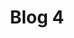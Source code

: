 ---
layout: layouts/post.njk
permalink: '/Blog4'
title: Blog 4
anchor: Learn More
imageSrc: "https://images.pexels.com/photos/267569/pexels-photo-267569.jpeg?auto=compress&cs=tinysrgb&w=1260&h=750&dpr=1"
tag: post
---